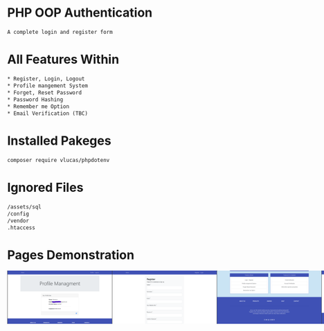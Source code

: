 # PHP OOP Authentication
    A complete login and register form

# All Features Within
    * Register, Login, Logout
    * Profile mangement System
    * Forget, Reset Password
    * Password Hashing
    * Remember me Option
    * Email Verification (TBC)

# Installed Pakeges
    composer require vlucas/phpdotenv

# Ignored Files
    /assets/sql
    /config
    /vendor
    .htaccess

# Pages Demonstration
<div style="display: flex; justify-content: space-between;">
    <img src="assets/img/oop_profile.png" alt="profile.php" style="flex: 1; width: 48%;">
    <img src="assets/img/oop_register.png" alt="register.php" style="flex: 1; width: 48%;">
    <img src="assets/img/oop_home.png" alt="home.php" style="flex: 1; width: 48%;">
    <img src="assets/img/oop_login.png" alt="login.php" style="flex: 1; width: 48%;">
</div>
